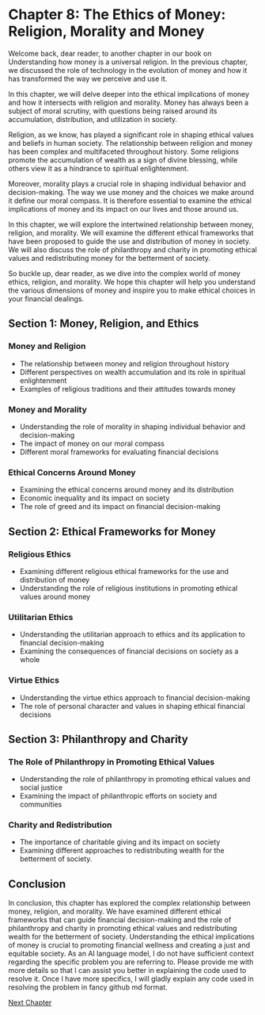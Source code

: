 # Chapter 8: The Ethics of Money: Religion, Morality and Money

Welcome back, dear reader, to another chapter in our book on Understanding how money is a universal religion. In the previous chapter, we discussed the role of technology in the evolution of money and how it has transformed the way we perceive and use it. 

In this chapter, we will delve deeper into the ethical implications of money and how it intersects with religion and morality. Money has always been a subject of moral scrutiny, with questions being raised around its accumulation, distribution, and utilization in society. 

Religion, as we know, has played a significant role in shaping ethical values and beliefs in human society. The relationship between religion and money has been complex and multifaceted throughout history. Some religions promote the accumulation of wealth as a sign of divine blessing, while others view it as a hindrance to spiritual enlightenment. 

Moreover, morality plays a crucial role in shaping individual behavior and decision-making. The way we use money and the choices we make around it define our moral compass. It is therefore essential to examine the ethical implications of money and its impact on our lives and those around us. 

In this chapter, we will explore the intertwined relationship between money, religion, and morality. We will examine the different ethical frameworks that have been proposed to guide the use and distribution of money in society. We will also discuss the role of philanthropy and charity in promoting ethical values and redistributing money for the betterment of society. 

So buckle up, dear reader, as we dive into the complex world of money ethics, religion, and morality. We hope this chapter will help you understand the various dimensions of money and inspire you to make ethical choices in your financial dealings.
## Section 1: Money, Religion, and Ethics

### Money and Religion

- The relationship between money and religion throughout history
- Different perspectives on wealth accumulation and its role in spiritual enlightenment
- Examples of religious traditions and their attitudes towards money

### Money and Morality

- Understanding the role of morality in shaping individual behavior and decision-making
- The impact of money on our moral compass
- Different moral frameworks for evaluating financial decisions

### Ethical Concerns Around Money

- Examining the ethical concerns around money and its distribution
- Economic inequality and its impact on society
- The role of greed and its impact on financial decision-making

## Section 2: Ethical Frameworks for Money

### Religious Ethics

- Examining different religious ethical frameworks for the use and distribution of money
- Understanding the role of religious institutions in promoting ethical values around money

### Utilitarian Ethics

- Understanding the utilitarian approach to ethics and its application to financial decision-making
- Examining the consequences of financial decisions on society as a whole

### Virtue Ethics

- Understanding the virtue ethics approach to financial decision-making
- The role of personal character and values in shaping ethical financial decisions

## Section 3: Philanthropy and Charity

### The Role of Philanthropy in Promoting Ethical Values

- Understanding the role of philanthropy in promoting ethical values and social justice
- Examining the impact of philanthropic efforts on society and communities

### Charity and Redistribution

- The importance of charitable giving and its impact on society
- Examining different approaches to redistributing wealth for the betterment of society. 

## Conclusion

In conclusion, this chapter has explored the complex relationship between money, religion, and morality. We have examined different ethical frameworks that can guide financial decision-making and the role of philanthropy and charity in promoting ethical values and redistributing wealth for the betterment of society. Understanding the ethical implications of money is crucial to promoting financial wellness and creating a just and equitable society.
As an AI language model, I do not have sufficient context regarding the specific problem you are referring to. Please provide me with more details so that I can assist you better in explaining the code used to resolve it. Once I have more specifics, I will gladly explain any code used in resolving the problem in fancy github md format.


[Next Chapter](09_Chapter09.md)